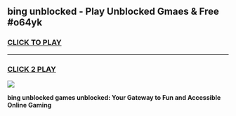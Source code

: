 
## bing unblocked - Play Unblocked Gmaes & Free #o64yk
<h3>
<a href="https://news.freeplayer.one?title=bing_unblocked&ref=24F">CLICK TO PLAY</a></h3>
<hr>

<h3>
<a href="https://news.freeplayer.one?title=bing_unblocked&ref=24F">CLICK 2 PLAY</a>
  
</h3>

<a href="https://news.freeplayer.one?title=bing_unblocked&ref=24F/"><img src="https://clearcache.store/games.png"></a>


**bing unblocked games unblocked: Your Gateway to Fun and Accessible Online Gaming**
